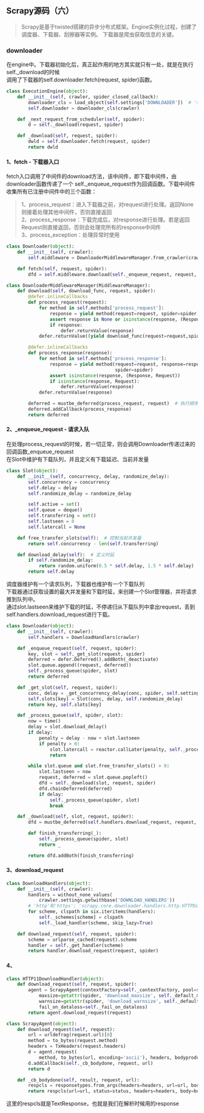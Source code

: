 <!--
https://ae01.alicdn.com/kf/Haf4d3b0529ba47669bf69c7bfc71a5f1Y.png
scrapy
Scrapy源码（六）
Scrapy是基于twisted搭建的异步分布式框架。其中下载器是爬虫获取信息的关键。
Scrapy是基于twisted搭建的异步分布式框架。Engine实例化过程，创建了调度器、下载器、刮擦器等实例。下载器是爬虫获取信息的关键。
-->

## Scrapy源码（六）

> Scrapy是基于twisted搭建的异步分布式框架。Engine实例化过程，创建了调度器、下载器、刮擦器等实例。
> 下载器是爬虫获取信息的关键。

### downloader
在engine中。下载器初始化后，真正起作用的地方其实就只有一处，就是在执行self._download的时候  
调用了下载器的self.downloader.fetch(request, spider)函数。
```Python
class ExecutionEngine(object):
    def __init__(self, crawler, spider_closed_callback):
        downloader_cls = load_object(self.settings['DOWNLOADER'])  # 'scrapy.core.downloader.Downloader'
        self.downloader = downloader_cls(crawler)

    def _next_request_from_scheduler(self, spider):
        d = self._download(request, spider)

    def _download(self, request, spider):
        dwld = self.downloader.fetch(request, spider)
        return dwld
```

#### 1、fetch - 下载器入口
fetch入口调用了中间件的download方法，该中间件，即下载中间件，由downloader函数传递了一个
self._enqueue_request作为回调函数。下载中间件收集所有已注册中间件中的三个函数：  
> 1、process_request：进入下载器之前，对request进行处理。返回None则接着处理其他中间件，否则直接返回   
> 2、process_response：下载完成后，对response进行处理。若是返回Request则直接返回，否则会处理完所有的response中间件  
> 3、process_exception：处理异常时使用   

```Python
class Downloader(object):
    def __init__(self, crawler):
        self.middleware = DownloaderMiddlewareManager.from_crawler(crawler)

    def fetch(self, request, spider):
        dfd = self.middleware.download(self._enqueue_request, request, spider)

class DownloaderMiddlewareManager(MiddlewareManager):
    def download(self, download_func, request, spider):
        @defer.inlineCallbacks
        def process_request(request):
            for method in self.methods['process_request']:
                response = yield method(request=request, spider=spider)
                assert response is None or isinstance(response, (Response, Request))
                if response: 
                    defer.returnValue(response)
            defer.returnValue((yield download_func(request=request,spider=spider)))

        @defer.inlineCallbacks
        def process_response(response):
            for method in self.methods['process_response']:
                response = yield method(request=request, response=response,
                                        spider=spider)
                assert isinstance(response, (Response, Request))
                if isinstance(response, Request):
                    defer.returnValue(response)
            defer.returnValue(response)

        deferred = mustbe_deferred(process_request, request)  # 执行顺序，现执行request，再执行exception，最后才是response
        deferred.addCallback(process_response)
        return deferred
```

#### 2、_enqueue_request - 请求入队
在处理process_request的时候，若一切正常，则会调用Downloader传递过来的回调函数_enqueue_request  
在Slot中维护有下载队列，并且定义有下载延迟、当前并发量
```python
class Slot(object):
    def __init__(self, concurrency, delay, randomize_delay):
        self.concurrency = concurrency
        self.delay = delay
        self.randomize_delay = randomize_delay

        self.active = set()
        self.queue = deque()
        self.transferring = set()
        self.lastseen = 0
        self.latercall = None

    def free_transfer_slots(self):  # 控制当前并发量
        return self.concurrency - len(self.transferring)

    def download_delay(self):  # 定义时延
        if self.randomize_delay:
            return random.uniform(0.5 * self.delay, 1.5 * self.delay)
        return self.delay
```

调度器维护有一个请求队列，下载器也维护有一个下载队列  
下载器通过获取设置的最大并发量和下载时延，来创建一个Slot管理器，并将请求推到队列中。  
通过slot.lastseen来维护下载的时延，不停递归从下载队列中拿出request，丢到self.handlers.download_request进行下载。
```python
class Downloader(object):
    def __init__(self, crawler):
        self.handlers = DownloadHandlers(crawler)

    def _enqueue_request(self, request, spider):
        key, slot = self._get_slot(request, spider)
        deferred = defer.Deferred().addBoth(_deactivate)
        slot.queue.append((request, deferred))
        self._process_queue(spider, slot)
        return deferred

    def _get_slot(self, request, spider):
        conc, delay = _get_concurrency_delay(conc, spider, self.settings)
        self.slots[key] = Slot(conc, delay, self.randomize_delay)
        return key, self.slots[key]

    def _process_queue(self, spider, slot):
        now = time()
        delay = slot.download_delay()
        if delay:
            penalty = delay - now + slot.lastseen
            if penalty > 0:
                slot.latercall = reactor.callLater(penalty, self._process_queue, spider, slot)
                return

        while slot.queue and slot.free_transfer_slots() > 0:
            slot.lastseen = now
            request, deferred = slot.queue.popleft()
            dfd = self._download(slot, request, spider)
            dfd.chainDeferred(deferred)
            if delay:
                self._process_queue(spider, slot)
                break

    def _download(self, slot, request, spider):
        dfd = mustbe_deferred(self.handlers.download_request, request, spider)

        def finish_transferring(_):
            self._process_queue(spider, slot)
            return _

        return dfd.addBoth(finish_transferring)
```

#### 3、download_request

```python
class DownloadHandlers(object):
    def __init__(self, crawler):
        handlers = without_none_values(
            crawler.settings.getwithbase('DOWNLOAD_HANDLERS')) 
        # 'http'和'https': 'scrapy.core.downloader.handlers.http.HTTPDownloadHandler',
        for scheme, clspath in six.iteritems(handlers):  
            self._schemes[scheme] = clspath
            self._load_handler(scheme, skip_lazy=True)

    def download_request(self, request, spider):
        scheme = urlparse_cached(request).scheme
        handler = self._get_handler(scheme)
        return handler.download_request(request, spider)
```

#### 4、

```python
class HTTP11DownloadHandler(object):
    def download_request(self, request, spider):
        agent = ScrapyAgent(contextFactory=self._contextFactory, pool=self._pool,
            maxsize=getattr(spider, 'download_maxsize', self._default_maxsize),
            warnsize=getattr(spider, 'download_warnsize', self._default_warnsize),
            fail_on_dataloss=self._fail_on_dataloss)
        return agent.download_request(request)

class ScrapyAgent(object):
    def download_request(self, request):
        url = urldefrag(request.url)[0]
        method = to_bytes(request.method)
        headers = TxHeaders(request.headers)
        d = agent.request(
            method, to_bytes(url, encoding='ascii'), headers, bodyproducer)
        d.addCallback(self._cb_bodydone, request, url)
        return d

    def _cb_bodydone(self, result, request, url):
        respcls = responsetypes.from_args(headers=headers, url=url, body=body)
        return respcls(url=url, status=status, headers=headers, body=body, flags=flags)
```
这里的respcls就是TextResponse，也就是我们在解析时候用的response
